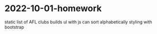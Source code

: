 # 2022-10-01-homework
static list of AFL clubs
builds ul with js
can sort alphabetically
styling with bootstrap
